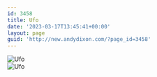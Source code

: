 ```yaml
---
id: 3458
title: Ufo
date: '2023-03-17T13:45:41+00:00'
layout: page
guid: 'http://new.andydixon.com/?page_id=3458'
---
```


![Ufo](https://i0.wp.com/assets.g8x2.ldn.idrivee2-23.com/posters/Ufo%2001.jpg?w=1200&ssl=1 "Ufo")  
![Ufo](https://i0.wp.com/assets.g8x2.ldn.idrivee2-23.com/posters/Ufo%2002.jpg?w=1200&ssl=1 "Ufo")